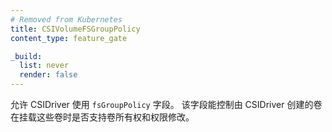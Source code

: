 ```yaml
---
# Removed from Kubernetes
title: CSIVolumeFSGroupPolicy
content_type: feature_gate

_build:
  list: never
  render: false
---
```

<!--
Allows CSIDrivers to use the `fsGroupPolicy` field.
This field controls whether volumes created by a CSIDriver support volume ownership
and permission modifications when these volumes are mounted.
-->
允许 CSIDriver 使用 `fsGroupPolicy` 字段。
该字段能控制由 CSIDriver 创建的卷在挂载这些卷时是否支持卷所有权和权限修改。
